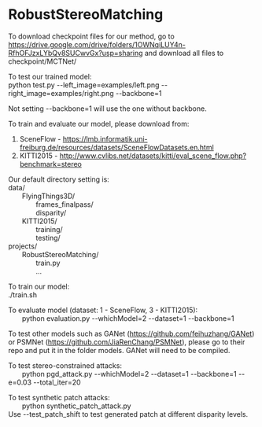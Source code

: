 # RobustStereoMatching
To download checkpoint files for our method, go to https://drive.google.com/drive/folders/1OWNqiLUY4n-RfhOFJzxLYbQv8SUCwvGx?usp=sharing and download all files to checkpoint/MCTNet/


To test our trained model:<br />
python test.py --left_image=examples/left.png --right_image=examples/right.png --backbone=1

Not setting --backbone=1 will use the one without backbone.

To train and evaluate our model, please download from:<br />
1. SceneFlow - https://lmb.informatik.uni-freiburg.de/resources/datasets/SceneFlowDatasets.en.html<br />
2. KITTI2015 - http://www.cvlibs.net/datasets/kitti/eval_scene_flow.php?benchmark=stereo

Our default directory setting is:<br />
data/<br />
  FlyingThings3D/<br />
    frames_finalpass/<br />
    disparity/<br />
  KITTI2015/<br />
    training/<br />
    testing/<br />
projects/<br />
  RobustStereoMatching/<br />
    train.py<br />
    ...
    
To train our model:<br />
 ./train.sh
 
To evaluate model (dataset: 1 - SceneFlow, 3 - KITTI2015):<br />
  python evaluation.py --whichModel=2 --dataset=1 --backbone=1
 
To test other models such as GANet (https://github.com/feihuzhang/GANet) or PSMNet (https://github.com/JiaRenChang/PSMNet), please go to their repo and put it in the folder models. GANet will need to be compiled.
 
To test stereo-constrained attacks:<br />
  python pgd_attack.py --whichModel=2 --dataset=1 --backbone=1 --e=0.03 --total_iter=20
 
To test synthetic patch attacks:<br />
  python synthetic_patch_attack.py<br />
Use --test_patch_shift to test generated patch at different disparity levels.
